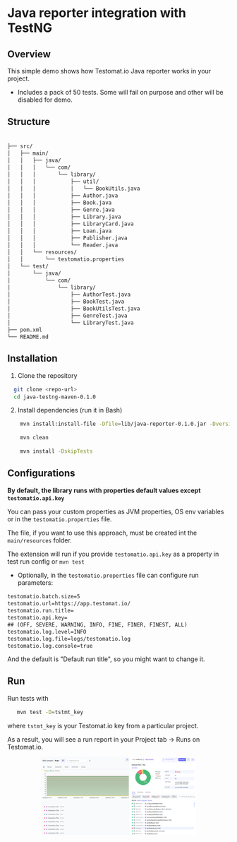 # Java reporter integration with TestNG

## Overview

This simple demo shows how Testomat.io Java reporter works in your project.

- Includes a pack of 50 tests. Some will fail on purpose and other will be disabled for demo.

## Structure

```

├── src/
│   ├── main/
│   │   ├── java/
│   │   │   └── com/
│   │   │       └── library/
│   │   │           ├── util/
│   │   │           │   └── BookUtils.java
│   │   │           ├── Author.java
│   │   │           ├── Book.java
│   │   │           ├── Genre.java
│   │   │           ├── Library.java
│   │   │           ├── LibraryCard.java
│   │   │           ├── Loan.java
│   │   │           ├── Publisher.java
│   │   │           └── Reader.java
│   │   └── resources/
│   │       └── testomatio.properties
│   └── test/
│       └── java/
│           └── com/
│               └── library/
│                   ├── AuthorTest.java
│                   ├── BookTest.java
│                   ├── BookUtilsTest.java
│                   ├── GenreTest.java
│                   └── LibraryTest.java
├── pom.xml
└── README.md
```

## Installation

1. Clone the repository

```sh
  git clone <repo-url>
  cd java-testng-maven-0.1.0
```

2. Install dependencies (run it in Bash)

```sh
    mvn install:install-file -Dfile=lib/java-reporter-0.1.0.jar -Dversion=0.1.0 -Dpackaging=jar -Dgroup=com.testomatio.reporter -DartifactId=java-reporter
```

```sh
    mvn clean
```

```sh
    mvn install -DskipTests
```

## Configurations

**By default, the library runs with properties default values except `testomatio.api.key`**

You can pass your custom properties as JVM properties, OS env variables or in the `testomatio.properties` file.

The file, if you want to use this approach, must be created int the `main/resources` folder.

The extension will run if you provide `testomatio.api.key` as a property in test run config or `mvn test`

- Optionally, in the `testomatio.properties` file can configure run parameters:

```properties
testomatio.batch.size=5
testomatio.url=https://app.testomat.io/
testomatio.run.title=
testomatio.api.key=
## (OFF, SEVERE, WARNING, INFO, FINE, FINER, FINEST, ALL)
testomatio.log.level=INFO
testomatio.log.file=logs/testomatio.log
testomatio.log.console=true
```

And the default is "Default run title", so you might want to change it.

## Run

Run tests with

```sh 
   mvn test -D=tstmt_key
```

where `tstmt_key` is your Testomat.io key from a particular project.

As a result, you will see a run report in your Project tab -> Runs on Testomat.io.

<div align="center">
  <img src="img/runReport.png" alt="demo report result png" style="max-width: 70%; max-height: 420px;">
</div>

